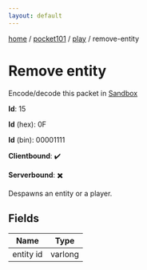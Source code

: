 ```yaml
---
layout: default
---
```


[home](/)  /  [pocket101](/protocol/pocket101)  /  [play](/protocol/pocket101/play)  /  remove-entity

# Remove entity

Encode/decode this packet in [Sandbox](../../../sandbox/pocket101#play.remove_entity)

**Id**: 15

**Id** (hex): 0F

**Id** (bin): 00001111

**Clientbound**: ✔️

**Serverbound**: ✖️

Despawns an entity or a player.

## Fields

Name | Type
---|---
entity id | varlong
